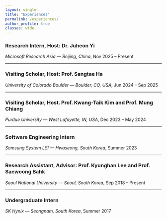 ```yaml
---
layout: single
title: "Experiences"
permalink: /experiences/
author_profile: true
classes: wide
---
```


### Research Intern, Host: Dr. Juheon Yi  
*Microsoft Research Asia — Beijing, China*, Nov 2025 – Present

---

### Visiting Scholar, Host: Prof. Sangtae Ha  
*University of Colorado Boulder — Boulder, CO, USA*, Jun 2024 – Sep 2025

---

### Visiting Scholar, Host. Prof. Kwang-Taik Kim and Prof. Mung Chiang  
*Purdue University — West Lafayette, IN, USA*,  Dec 2023 – May 2024

---

### Software Engineering Intern  
*Samsung System LSI — Hwaseong, South Korea*, Summer 2023

---

### Research Assistant, Advisor: Prof. Kyunghan Lee and Prof. Saewoong Bahk  
*Seoul National University — Seoul, South Korea*,  Sep 2018 – Present

---

### Undergraduate Intern  
*SK Hynix — Seongnam, South Korea*, Summer 2017
